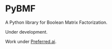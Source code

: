 # PyBMF

A Python library for Boolean Matrix Factorization.

Under development.

Work under [Preferred.ai](https://preferred.ai/).
